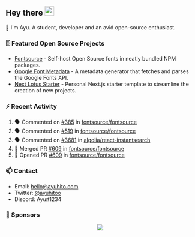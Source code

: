 ## Hey there <img src="https://media.giphy.com/media/hvRJCLFzcasrR4ia7z/giphy.gif" width="25" height="25">

📝 I'm Ayu. A student, developer and an avid open-source enthusiast.

### 🗄 Featured Open Source Projects

- [Fontsource](https://github.com/fontsource/fontsource) - Self-host Open Source fonts in neatly bundled NPM packages.
- [Google Font Metadata](https://github.com/fontsource/google-font-metadata) - A metadata generator that fetches and parses the Google Fonts API.
- [Next Lotus Starter](https://github.com/DecliningLotus/next-lotus-starter) - Personal Next.js starter template to streamline the creation of new projects.

### ⚡ Recent Activity

<!--START_SECTION:activity-->

1. 🗣 Commented on [#385](https://github.com/fontsource/fontsource/issues/385) in [fontsource/fontsource](https://github.com/fontsource/fontsource)
2. 🗣 Commented on [#519](https://github.com/fontsource/fontsource/issues/519) in [fontsource/fontsource](https://github.com/fontsource/fontsource)
3. 🗣 Commented on [#3681](https://github.com/algolia/react-instantsearch/issues/3681) in [algolia/react-instantsearch](https://github.com/algolia/react-instantsearch)
4. 🎉 Merged PR [#609](https://github.com/fontsource/fontsource/pull/609) in [fontsource/fontsource](https://github.com/fontsource/fontsource)
5. 💪 Opened PR [#609](https://github.com/fontsource/fontsource/pull/609) in [fontsource/fontsource](https://github.com/fontsource/fontsource)
<!--END_SECTION:activity-->

### 📫 Contact

- Email: hello@ayuhito.com
- Twitter: [@ayuhitoo](https://twitter.com/ayuhitoo)
- Discord: Ayu#1234


### :sparkling_heart: Sponsors

<p align="center">
  <a href="https://cdn.jsdelivr.net/gh/ayuhito/ayuhito/sponsors.svg">
    <img src='https://cdn.jsdelivr.net/gh/ayuhito/ayuhito/sponsors.svg'/>
  </a>
</p>